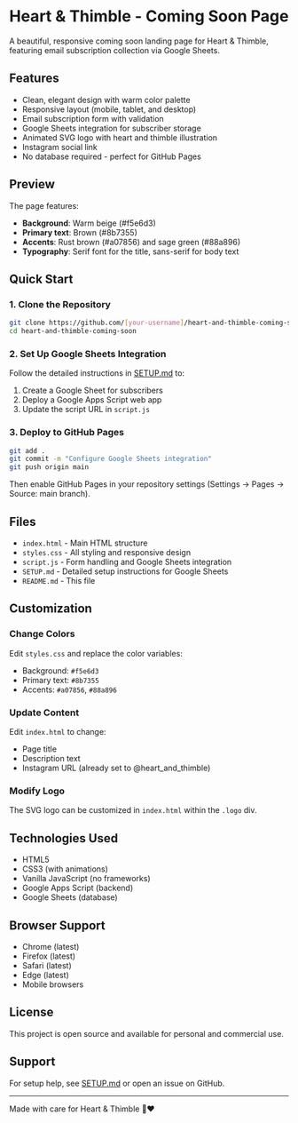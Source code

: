 # Heart & Thimble - Coming Soon Page

A beautiful, responsive coming soon landing page for Heart & Thimble, featuring email subscription collection via Google Sheets.

## Features

- Clean, elegant design with warm color palette
- Responsive layout (mobile, tablet, and desktop)
- Email subscription form with validation
- Google Sheets integration for subscriber storage
- Animated SVG logo with heart and thimble illustration
- Instagram social link
- No database required - perfect for GitHub Pages

## Preview

The page features:
- **Background**: Warm beige (#f5e6d3)
- **Primary text**: Brown (#8b7355)
- **Accents**: Rust brown (#a07856) and sage green (#88a896)
- **Typography**: Serif font for the title, sans-serif for body text

## Quick Start

### 1. Clone the Repository

```bash
git clone https://github.com/[your-username]/heart-and-thimble-coming-soon.git
cd heart-and-thimble-coming-soon
```

### 2. Set Up Google Sheets Integration

Follow the detailed instructions in [SETUP.md](SETUP.md) to:
1. Create a Google Sheet for subscribers
2. Deploy a Google Apps Script web app
3. Update the script URL in `script.js`

### 3. Deploy to GitHub Pages

```bash
git add .
git commit -m "Configure Google Sheets integration"
git push origin main
```

Then enable GitHub Pages in your repository settings (Settings → Pages → Source: main branch).

## Files

- `index.html` - Main HTML structure
- `styles.css` - All styling and responsive design
- `script.js` - Form handling and Google Sheets integration
- `SETUP.md` - Detailed setup instructions for Google Sheets
- `README.md` - This file

## Customization

### Change Colors

Edit `styles.css` and replace the color variables:
- Background: `#f5e6d3`
- Primary text: `#8b7355`
- Accents: `#a07856`, `#88a896`

### Update Content

Edit `index.html` to change:
- Page title
- Description text
- Instagram URL (already set to @heart_and_thimble)

### Modify Logo

The SVG logo can be customized in `index.html` within the `.logo` div.

## Technologies Used

- HTML5
- CSS3 (with animations)
- Vanilla JavaScript (no frameworks)
- Google Apps Script (backend)
- Google Sheets (database)

## Browser Support

- Chrome (latest)
- Firefox (latest)
- Safari (latest)
- Edge (latest)
- Mobile browsers

## License

This project is open source and available for personal and commercial use.

## Support

For setup help, see [SETUP.md](SETUP.md) or open an issue on GitHub.

---

Made with care for Heart & Thimble 🧵❤️
